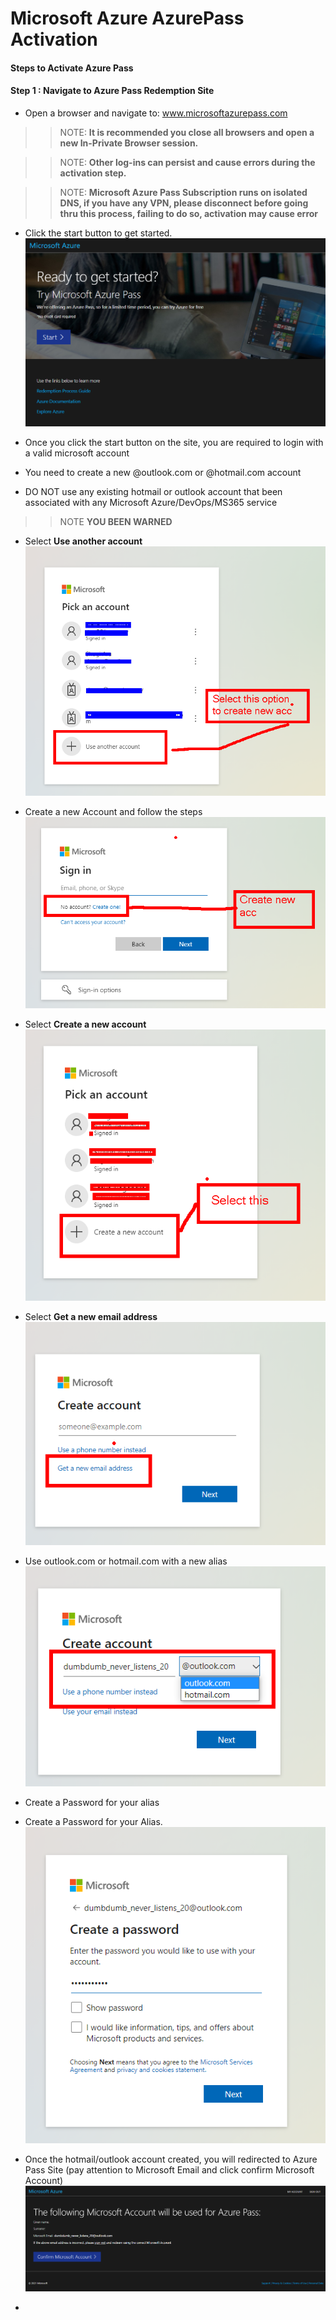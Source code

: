 # Microsoft Azure AzurePass Activation 

#### Steps to Activate Azure Pass

#### Step 1 : Navigate to Azure Pass Redemption Site

 - Open a browser and navigate to: www.microsoftazurepass.com
 >>NOTE: **It is recommended you close all browsers and open a new In-Private Browser session.** 

 >>NOTE: **Other log-ins can persist and cause errors during the activation step.** 

 >>NOTE: **Microsoft Azure Pass Subscription runs on isolated DNS, if you have any VPN, please disconnect before going thru this process, failing to do so, activation may cause error** 

 - Click the start button to get started.
 ![picture 1](images/b7d79bf0bcf6ac8c5020a7cfaf4b0c4f7774fc454a316b241a83b214de1cb76a.png)  

 - Once you click the start button on the site, you are required to login with a valid microsoft account
 - You need to create a new @outlook.com or @hotmail.com account 
 - DO NOT use any existing hotmail or outlook account that been associated with any Microsoft Azure/DevOps/MS365 service
 >>NOTE **YOU BEEN WARNED** 

 - Select **Use another account** 
 ![picture 2](images/5460608b485f3dd5350d1a18259e3f42eaa51a4b29e15b8038b112415c7157e2.png)  

 - Create a new Account and follow the steps 
 ![picture 3](images/0c11299f5bb20c8a18292352cc5199b0e92b7ec213620cd67af1c5e4f15879a6.png)  

 - Select **Create a new account** 
 ![picture 4](images/6668a26fd36b477032ac831c2fcda2ca2589312eba49288462c319f6ae511d3d.png)  

 - Select **Get a new email address** 
 ![picture 5](images/d704071a46e37fa512d99ff7b5c100740e6c3773401d9e32711aa54c20a8e711.png)  
 
 - Use outlook.com or hotmail.com with a new alias
 ![picture 6](images/2295c441f405ab11e34a8d11c2fce3c4858c6aafde1e69f1071b51a231faf2e8.png)  

 - Create a Password for your alias 

 - Create a Password for your Alias.   
 ![picture 7](images/fefd0a5a993d3d2ce762733894766f4f8d6790af5cbf5a4209113a40ce6f1920.png)  
 

 - Once the hotmail/outlook account created, you will redirected to Azure Pass Site (pay attention to Microsoft Email and click confirm Microsoft Account)
 ![picture 8](images/3eefd5a922b19fcf70deac177a98ef266e2c6bb4e35589ab023c7d74aba02ded.png)  
 
 - 













